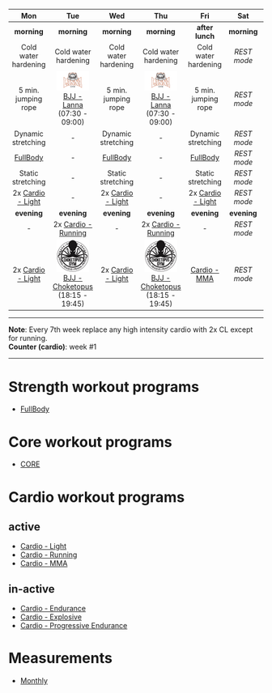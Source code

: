 | Mon | Tue | Wed | Thu | Fri | Sat | Sun |
|:-:|:-:|:-:|:-:|:-:|:-:|:-:|
| **morning** | **morning** | **morning** | **morning** | **after lunch** | **morning** | **morning** |
| Cold water hardening | Cold water hardening | Cold water hardening | Cold water hardening | Cold water hardening | *REST mode* | *REST mode* |
| 5 min. jumping rope | [![](./images/logo-lannagym-64x38.jpg)](https://www.lannagym.cz/)[BJJ - Lanna](https://www.lannagym.cz/rozvrh/) (07:30 - 09:00) | 5 min. jumping rope | [![](./images/logo-lannagym-64x38.jpg)](https://www.lannagym.cz/)[BJJ - Lanna](https://www.lannagym.cz/rozvrh/) (07:30 - 09:00) | 5 min. jumping rope | *REST mode* | *REST mode* |
| Dynamic stretching | *-* | Dynamic stretching | *-* | Dynamic stretching | *REST mode* | *REST mode* |
| [FullBody](https://github.com/mobsikx/workout/blob/master/Strength-FullBody.md) | *-* | [FullBody](https://github.com/mobsikx/workout/blob/master/Strength-FullBody.md) | *-* | [FullBody](https://github.com/mobsikx/workout/blob/master/Strength-FullBody.md) | *REST mode* | *REST mode* |
| Static stretching | *-* | Static stretching | *-* | Static stretching | *REST mode* | *REST mode* |
| 2x [Cardio - Light](https://github.com/mobsikx/workout/blob/master/Cardio-Light.md) | *-* | 2x [Cardio - Light](https://github.com/mobsikx/workout/blob/master/Cardio-Light.md) | *-* | 2x [Cardio - Light](https://github.com/mobsikx/workout/blob/master/Cardio-Light.md) | *REST mode* | *REST mode* |
| **evening** | **evening** | **evening** | **evening** | **evening** | **evening** | **evening** |
| *-* | 2x [Cardio - Running](https://en.mapy.cz/zakladni?planovani-trasy&x=14.4191051&y=50.1060084&z=17&rc=9hCK4xYBXldyYh43DhfThiN3fZG&rs=pubt&rs=stre&rs=coor&rs=pubt&ri=15306131&ri=123022&ri=&ri=15305873&mrp=%7B%22c%22%3A132%7D&xc=%5B%5D) | *-* | 2x [Cardio - Running](https://en.mapy.cz/zakladni?planovani-trasy&x=14.4191051&y=50.1060084&z=17&rc=9hCK4xYBXldyYh43DhfThiN3fZG&rs=pubt&rs=stre&rs=coor&rs=pubt&ri=15306131&ri=123022&ri=&ri=15305873&mrp=%7B%22c%22%3A132%7D&xc=%5B%5D) | *-* | *REST mode* | *REST mode* |
| 2x [Cardio - Light](https://github.com/mobsikx/workout/blob/master/Cardio-Light.md) | [![](./images/logo-choketopusgym-64x64.jpg)](https://choketopusgym.cz/bjj-trida/)[BJJ - Choketopus](https://choketopusgym.cz/bjj-trida/) (18:15 - 19:45) | 2x [Cardio - Light](https://github.com/mobsikx/workout/blob/master/Cardio-Light.md) | [![](./images/logo-choketopusgym-64x64.jpg)](https://choketopusgym.cz/bjj-trida/)[BJJ - Choketopus](https://choketopusgym.cz/bjj-trida/) (18:15 - 19:45) | [Cardio - MMA](https://github.com/mobsikx/workout/blob/master/Cardio-MMA.md) | *REST mode* | *REST mode* |

<hr />
<b>Note</b>: Every 7th week replace any high intensity cardio with 2x CL except for running.
<br /><b>Counter (cardio)</b>: week #1
<hr />

# Strength workout programs
* [FullBody](https://github.com/mobsikx/workout/blob/master/Strength-FullBody.md)

# Core workout programs
* [CORE](https://github.com/mobsikx/workout/blob/master/Core.md)

# Cardio workout programs
## active
* [Cardio - Light](https://github.com/mobsikx/workout/blob/master/Cardio-Light.md)
* [Cardio - Running](https://en.mapy.cz/zakladni?planovani-trasy&x=14.4191051&y=50.1060084&z=17&rc=9hCK4xYBXldyYh43DhfThiN3fZG&rs=pubt&rs=stre&rs=coor&rs=pubt&ri=15306131&ri=123022&ri=&ri=15305873&mrp=%7B%22c%22%3A132%7D&xc=%5B%5D)
* [Cardio - MMA](https://github.com/mobsikx/workout/blob/master/Cardio-MMA.md)

## in-active
* [Cardio - Endurance](https://github.com/mobsikx/workout/blob/master/Cardio-Endurance.md)
* [Cardio - Explosive](https://github.com/mobsikx/workout/blob/master/Cardio-Explosive.md)
* [Cardio - Progressive Endurance](https://github.com/mobsikx/workout/blob/master/Cardio-ProgressiveEndurance.md)


# Measurements
* [Monthly](https://onedrive.live.com/edit.aspx?resid=201A2B187B4F6840!127&app=Excel&wdnd=1&wdPreviousSession=d4c29844%2D4119%2D400d%2Da5bd%2D41ce04693cb3)
